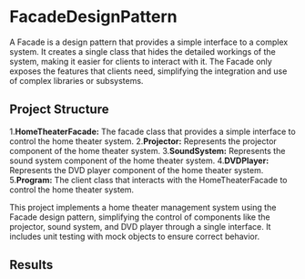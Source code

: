 # FacadeDesignPattern
A Facade is a design pattern that provides a simple interface to a complex system. It creates a single class that hides the detailed workings of the system, making it easier for clients to interact with it. The Facade only exposes the features that clients need, simplifying the integration and use of complex libraries or subsystems.

## Project Structure

1.**HomeTheaterFacade:** The facade class that provides a simple interface to control the home theater system.
2.**Projector:** Represents the projector component of the home theater system.
3.**SoundSystem:** Represents the sound system component of the home theater system.
4.**DVDPlayer:** Represents the DVD player component of the home theater system.
5.**Program:** The client class that interacts with the HomeTheaterFacade to control the home theater system.

This project implements a home theater management system using the Facade design pattern, simplifying the control of components like the projector, sound system, and DVD player through a single interface. It includes unit testing with mock objects to ensure correct behavior.

## Results


